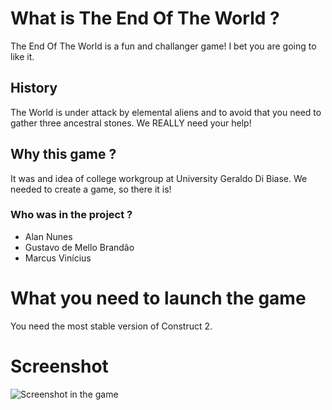 # What is The End Of The World ?
The End Of The World is a fun and challanger game! I bet you are going to like it.
## History
The World is under attack by elemental aliens and to avoid that you need to gather three ancestral stones. We REALLY need your help!

## Why this game ?
It was and idea of college workgroup at University Geraldo Di Biase. We needed to create a game, so there it is!

### Who was in the project ?
* Alan Nunes
* Gustavo de Mello Brandão
* Marcus Vinícius

# What you need to launch the game
You need the most stable version of Construct 2.

# Screenshot
![Screenshot in the game](https://i.imgur.com/4CKTC1V.png])
